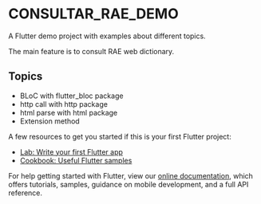 # CONSULTAR_RAE_DEMO

A Flutter demo project with examples about different topics.

The main feature is to consult RAE web dictionary.

## Topics

- BLoC with flutter_bloc package
- http call with http package
- html parse with html package
- Extension method

A few resources to get you started if this is your first Flutter project:

- [Lab: Write your first Flutter app](https://flutter.dev/docs/get-started/codelab)
- [Cookbook: Useful Flutter samples](https://flutter.dev/docs/cookbook)

For help getting started with Flutter, view our
[online documentation](https://flutter.dev/docs), which offers tutorials,
samples, guidance on mobile development, and a full API reference.
